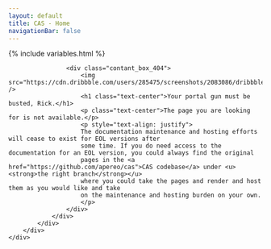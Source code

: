 ```yaml
---
layout: default
title: CAS - Home
navigationBar: false
---
```


{% include variables.html %}

<style>
    .page_404 img { 
        width: 80%;
        border-radius: 10px;
        height: 350px
    }
</style>

<section class="page_404">
	<div class="container">
		<div class="row">	
		    <div class="col-sm-12 ">
                <div class="col-sm-10 col-sm-offset-1">
                    <div class="four_zero_four_bg text-center" />

                    <div class="contant_box_404">
                        <img src="https://cdn.dribbble.com/users/285475/screenshots/2083086/dribbble_1.gif" />
                        <h1 class="text-center">Your portal gun must be busted, Rick.</h1>
                        <p class="text-center">The page you are looking for is not available.</p>
                        <p style="text-align: justify">
                        The documentation maintenance and hosting efforts will cease to exist for EOL versions after 
                        some time. If you do need access to the documentation for an EOL version, you could always find the original 
                        pages in the <a href="https://github.com/apereo/cas">CAS codebase</a> under <u><strong>the right branch</strong></u> 
                        where you could take the pages and render and host them as you would like and take 
                        on the maintenance and hosting burden on your own.
                        </p>
                    </div>
		        </div>
		    </div>
		</div>
	</div>

</section>
